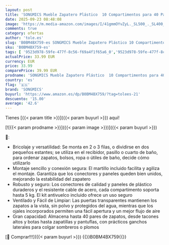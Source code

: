 ```yaml
---
layout: post
title: 'SONGMICS Mueble Zapatero Plástico  10 Compartimentos para 40 Pares de Zapatos  con Puertas  Estructura de Acero y Estantes de Plástico  Armario para Dormitorio  Blanco Nube y Transparente LPC035W01'
date: 2025-09-23 08:48:08
image: 'https://m.media-amazon.com/images/I/41gmmOYvZyL._SL500_._SL400_.jpg'
comments: true
category: ofertas
author: 'tole.es'
slug: 'B0BM4BX759-es SONGMICS Mueble Zapatero Plástico 10 Compartimentos para...'
sku: 'B0BM4BX759-es'
tags: [ '9523d978-59fe-477f-8c56-f69a4f1f65a6_0','9523d978-59fe-477f-8c56-f69a4f1f65a6_5701','Arborist Merchandising Root','Hogar y cocina','Muebles de hogar','Muebles de pasillo','Paid Social - CML Furniture','Self Service','Special Features Stores','Zapateros','Zapateros de pasillo','songmics','zapatos','🇪🇸', ]
actualPrice: 33.99 EUR
currency: EUR
price: 33.99
comparePrice: 39.99 EUR
prodname: 'SONGMICS Mueble Zapatero Plástico  10 Compartimentos para 40 Pares de Zapatos  con Puertas  Estructura de Acero y Estantes de Plástico  Armario para Dormitorio  Blanco Nube y Transparente LPC035W01'
country: 'es'
flag: '🇪🇸'
brand: 'SONGMICS'
buyurl: 'https://www.amazon.es/dp/B0BM4BX759/?tag=tolees-21'
descuento: '15.00'
average: '42.6'
---
```


Tienes [{{< param title >}}]({{< param buyurl >}}) aqui!

[![{{< param prodname >}}]({{< param image >}})]({{< param buyurl >}})

🔎:

- Bricolaje y versatilidad: Se monta en 2 o 3 filas, o dividirse en dos pequeños estantes; se utiliza en el recibidor, pasillo o cuarto de baño, para ordenar zapatos, bolsos, ropa o útiles de baño, decide cómo utilizarlo
- Montaje sencillo y conexión segura: El martillo incluido facilita y agiliza el montaje. Garantiza que los conectores y paneles queden bien unidos, mejorando la estabilidad del zapatero
- Robusto y seguro: Los conectores de calidad y paneles de plástico duraderos y el resistente cable de acero, cada compartimento soporta hasta 5 kg. El kit antivuelco incluido ofrece un uso seguro
- Ventilado y Fácil de Limpiar: Las puertas transparentes mantienen los zapatos a la vista, sin polvo y protegidos del agua, mientras que los ojales incorporados permiten una fácil apertura y un mejor flujo de aire
- Gran capacidad: Almacena hasta 40 pares de zapatos, desde tacones altos y botas hasta zapatillas y pantuflas, con prácticos ganchos laterales para colgar sombreros o plomos

[🛒 Comprar!!!]({{< param buyurl >}})
{{<world>}}B0BM4BX759{{</world>}}
